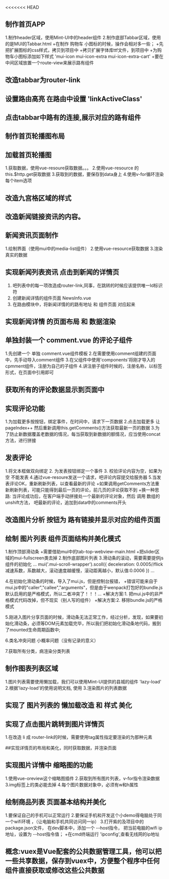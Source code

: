 <<<<<<< HEAD
## 制作首页APP
1.制作header区域，使用Mint-UI中的header组件
2.制作底部Tabbar区域，使用的是MUI的Tabbar.html
    +在制作 购物车 小图标的时候，操作会相对多一些；
    +先把扩展图标的css样式，拷贝到项目中
    +拷贝扩展字体库ttf文件，到项目中
    +为购物车小图标添加如下样式 'mui-icon mui-icon-extra mui-icon-extra-cart'
    +要在中间区域放置一个route-view来展示路有组件

## 改造tabbar为router-link

## 设置路由高亮 在路由中设置  'linkActiveClass'

## 点击tabbar中路有的连接,展示对应的路有组件

## 制作首页轮播图布局

## 加载首页轮播图
1.获取数据，使用vue-resoure获取数据。。。
2.使用vue-resource 的 this.$http.get获取数据
3.获取到的数据，要保存到data身上
4.使用v-for循环渲染每个item选项

## 改造九宫格区域的样式

## 改造新闻链接资讯的内容。

## 新闻资讯页面制作
1.绘制界面（使用mui中的media-list组件）
2.使用vue-resource获取数据
3.渲染真实的数据


## 实现新闻列表资讯 点击到新闻的详情页
1. 吧列表中的每一项改造成router-link,同事，在跳转的时候应该提供唯一Id标识符
2. 创建新闻详情的组件页面  NewsInfo.vue
3. 在路由模块中，将新闻详情的的路有地址 和 组件页面 对应起来

## 实现新闻详情 的页面布局 和 数据渲染

## 单独封装一个 comment.vue 的评论子组件
1.先创建一个 单独 comment.vue组件模板
2.在需要使用comment组建的页面中，先手动导入comment组件
3.在父组件中使用'components'将刚才导入的cpmment组件，注册为自己的子组件
4.讲注册子组件时候的，注册名称，以标签形式，在页面中引用即可

## 获取所有的评论数据显示到页面中

## 实现评论功能
1.为加载更多按按钮，绑定事件，在时间中，请求下一页数据
2.点击加载更多 让pageIndex++ 然后重新调用this.getComments()方法获取最新一页的数据
3.为了防止新数据覆盖老数据的情况，每当获取到新数据的额情况，应当使用concat方法，进行拼接

## 发表评论
1.将文本框做双向绑定
2. 为发表按钮绑定一个事件
3. 校验评论内容为空，如果为空 不能发表
4.通过vue-resoure发送一个请求，吧评论内容提交给服务器
5.当发表评论OK，重新刷新列表，以查看最新的评论
    +如果调用getComments方法重新刷新列表，可能只能得到最后一页的评论，前几页的评论获取不到
    +换一种思路: 当评论成功后，在客户端手动拼接处一个最新的评论对象，然后 调用 数组的unshift方法，
    吧最新的评论，追加到data中的comments开头


## 改造图片分析 按钮为 路有链接并显示对应的组件页面

## 绘制 图片列表 组件页面结构并美化模式
1.制作顶部滑动条
    +需要借助mui中的tab-top-webview-main.html
    +把slider区域的mui-fullscreen类去掉
2.制作底部图片列表
3.滑动条的滚动，需要需要提供js组件的初始化
...
    mui('.mui-scroll-wrapper').scoll({
        deceleration: 0.0005//flick 减速系数，系数越大，滚动速度越缓慢，滚动距离越小，默认值:0.0006
    })
...

4.在初始化滑动条的时候，导入了mui.js，但是控制台报错，
    +错误可能来自于mui.js中的"caller","callee","arguments"，但是由于wenpack打包好的bundle.js默认启用的是严格模式，所以二者冲突了！！！...
        +解决方案:1. 把mui.js中的非严格模式代码改掉，但不现实（别人写的组件）
        +解决方案:2. 移除bundle.js的严格模式


5.刚进入图片分享页面的时候，滑动条无法正常工作，经过分析，发现，如果要初始化滑动条，必须等DOM元素加载完毕，所以我们把初始化滑动条地代码，搬到了mounted生命周期函数中;

6.类名冲突问题  小概率问题（没有记录的意义）

7.获取所有分类，病渲染分类列表

## 制作图表列表区域
1.图片列表需要使用懒加载，我们可以使用Mint-UI提供的县城的组件 'lazy-load'
2.根据'lazy-load'的使用说明文档,    使用
3.渲染图片的列表数据

## 实现了 图片列表的 懒加载改造  和 样式 美化

## 实现了点击图片跳转到图片详情页
1.在改造 li 成 router-link的时候，需要使用tag属性指定要渲染的为那种元素

##实现详情页的布局和美化，同时获取数据，并渲染页面

## 实现图片详情中 缩略图的功能
1.使用vue-oreview这个缩略图插件
2.获取到所有图片列表，v-for指令渲染数据
3.img标签上的类必能去掉
4.每个图片数据对象中，必须有w和h属性

##  绘制商品列表 页面基本结构并美化
1.要保证自己的手机可以正常运行
2.要保证手机和开发这个小demo得电脑处于同一个wifi环境 ，（让电脑和手机共同访问同一ip）
3.打开紫的及项目中的 package.json文件， 在dev脚本中，添加一个 --host指令， 把当前电脑的wifi ip地址，设置为 --host指令值；
 +在cmd终端运行 'ipconfig',查看无线网的ip地址

 ## 概念:vuex是Vue配套的公共数据管理工具，他可以把一些共享数据，保存到vuex中，方便整个程序中任何组件直接获取或修改这些公共数据
